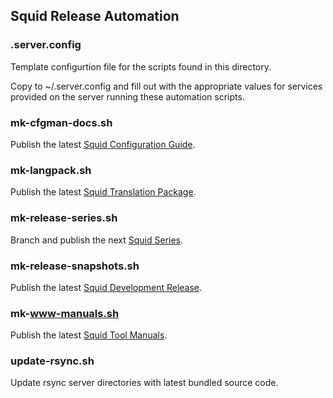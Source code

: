 
## Squid Release Automation

### .server.config

Template configurtion file for the scripts found in this directory.

Copy to ~/.server.config and fill out with the appropriate values for
services provided on the server running these automation scripts.

### mk-cfgman-docs.sh

Publish the latest [Squid Configuration Guide](http://www.squid-cache.org/Doc/config/).

### mk-langpack.sh

Publish the latest [Squid Translation Package](http://www.squid-cache.org/Versions/langpack/).

### mk-release-series.sh

Branch and publish the next [Squid Series](https://wiki.squid-cache.org/ReleaseSchedule).

### mk-release-snapshots.sh

Publish the latest [Squid Development Release](https://wiki.squid-cache.org/DeveloperResources/ReleaseProcess#development-release).

### mk-www-manuals.sh

Publish the latest [Squid Tool Manuals](http://www.squid-cache.org/Doc/man/).

### update-rsync.sh

Update rsync server directories with latest bundled source code.

